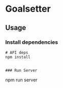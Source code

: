 # Goalsetter
## Usage

### Install dependencies

```
# API deps
npm install


### Run Server

```
npm run server
```


